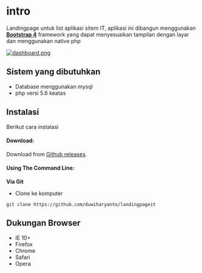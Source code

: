 intro
============

Landingpage untuk list aplikasi sitem IT, aplikasi ini dibangun menggunakan **[Bootstrap 4](https://getbootstrap.com)** framework yang dapat menyesuaikan tampilan dengan layar dan menggunakan native php


[![dashboard.png](https://b.imge.to/2019/12/14/vQrygt.png)](https://imge.to/i/vQrygt)


Sistem yang dibutuhkan 
------------------------------
- Database menggunakan mysql 
- php versi 5.6 keatas


Instalasi
------------
Berikut cara instalasi

#### Download:

Download from [Github releases](https://github.com/duwiharyanto/landingpageit).

#### Using The Command Line:

__Via Git__
- Clone ke komputer
```
git clone https://github.com/duwiharyanto/landingpageit
```

Dukungan Browser
---------------
- IE 10+
- Firefox
- Chrome
- Safari
- Opera


